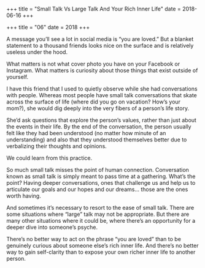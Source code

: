 +++
title = "Small Talk Vs Large Talk And Your Rich Inner Life"
date = 2018-06-16
+++

+++
title = "06"
date = 2018
+++

A message you’ll see a lot in social media is “you are loved.” But a blanket statement to a thousand friends looks nice on the surface and is relatively useless under the hood.

What matters is not what cover photo you have on your Facebook or Instagram. What matters is curiosity about those things that exist outside of yourself.

I have this friend that I used to quietly observe while she had conversations with people. Whereas most people have small talk conversations that skate across the surface of life (where did you go on vacation? How’s your mom?), she would dig deeply into the very fibers of a person’s life story. 

She’d ask questions that explore the person’s values, rather than just about the events in their life. By the end of the conversation, the person usually felt like they had been understood (no matter how minute of an understanding) and also that they understood themselves better due to verbalizing their thoughts and opinions. 

We could learn from this practice.

So much small talk misses the point of human connection. Conversation known as small talk is simply meant to pass time at a gathering. What’s the point? Having deeper conversations, ones that challenge us and help us to articulate our goals and our hopes and our dreams… those are the ones worth having.

And sometimes it’s necessary to resort to the ease of small talk. There are some situations where “large” talk may not be appropriate. But there are many other situations where it could be, where there’s an opportunity for a deeper dive into someone’s psyche.

There’s no better way to act on the phrase “you are loved” than to be genuinely curious about someone else’s rich inner life. And there’s no better way to gain self-clarity than to expose your own richer inner life to another person.